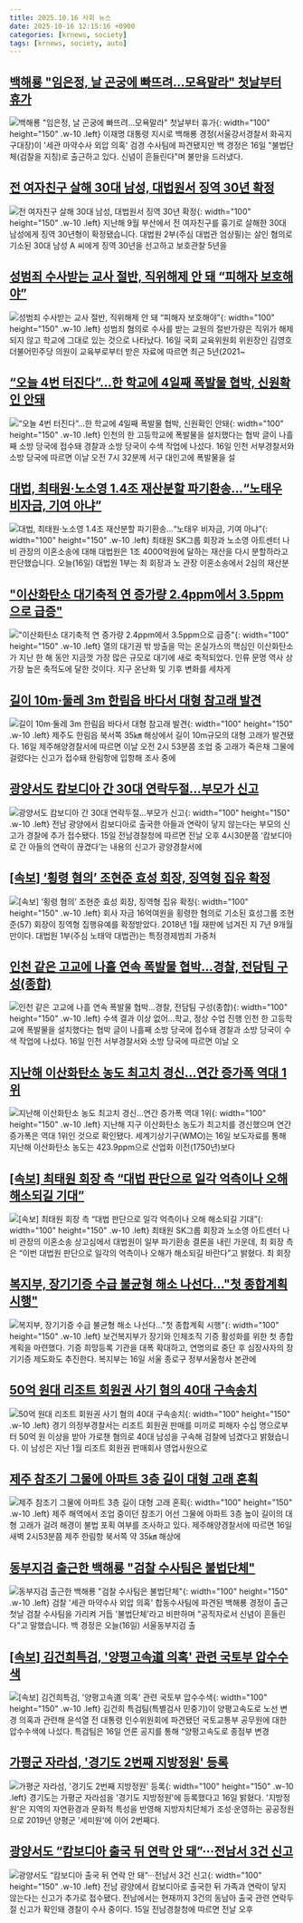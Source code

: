```yaml
---
title: 2025.10.16 사회 뉴스
date: 2025-10-16 12:15:16 +0900
categories: [krnews, society]
tags: [krnews, society, auto]
---
```

## [백해룡 "임은정, 날 곤궁에 빠뜨려…모욕말라" 첫날부터 휴가](https://n.news.naver.com/mnews/article/025/0003475610)

![백해룡 "임은정, 날 곤궁에 빠뜨려…모욕말라" 첫날부터 휴가](https://mimgnews.pstatic.net/image/origin/025/2025/10/16/3475610.jpg?type=nf220_150){: width="100" height="150" .w-10 .left}
이재명 대통령 지시로 백해룡 경정(서울강서경찰서 화곡지구대장)이 '세관 마약수사 외압 의혹' 검경 수사팀에 파견됐지만 백 경정은 16일 "불법단체(검찰을 지칭)로 출근하고 있다. 신념이 흔들린다"며 불만을 드러냈다.

## [전 여자친구 살해 30대 남성, 대법원서 징역 30년 확정](https://n.news.naver.com/mnews/article/056/0012046980)

![전 여자친구 살해 30대 남성, 대법원서 징역 30년 확정](https://mimgnews.pstatic.net/image/origin/056/2025/10/15/12046980.jpg?type=nf220_150){: width="100" height="150" .w-10 .left}
지난해 9월 부산에서 전 여자친구를 흉기로 살해한 30대 남성에게 징역 30년형이 확정됐습니다. 대법원 2부(주심 대법관 엄상필)는 살인 혐의로 기소된 30대 남성 A 씨에게 징역 30년을 선고하고 보호관찰 5년을

## [성범죄 수사받는 교사 절반, 직위해제 안 돼 “피해자 보호해야”](https://n.news.naver.com/mnews/article/025/0003475613)

![성범죄 수사받는 교사 절반, 직위해제 안 돼 “피해자 보호해야”](https://mimgnews.pstatic.net/image/origin/025/2025/10/16/3475613.jpg?type=nf220_150){: width="100" height="150" .w-10 .left}
성범죄 혐의로 수사를 받는 교원의 절반가량은 직위가 해제되지 않고 학교에 그대로 있는 것으로 나타났다. 16일 국회 교육위원회 위원장인 김영호 더불어민주당 의원이 교육부로부터 받은 자료에 따르면 최근 5년(2021~

## [“오늘 4번 터진다”…한 학교에 4일째 폭발물 협박, 신원확인 안돼](https://n.news.naver.com/mnews/article/009/0005573746)

![“오늘 4번 터진다”…한 학교에 4일째 폭발물 협박, 신원확인 안돼](https://mimgnews.pstatic.net/image/origin/009/2025/10/16/5573746.jpg?type=nf220_150){: width="100" height="150" .w-10 .left}
인천의 한 고등학교에 폭발물을 설치했다는 협박 글이 나흘째 소방 당국에 접수돼 경찰과 소방 당국이 수색 작업에 나섰다. 16일 인천 서부경찰서와 소방 당국에 따르면 이날 오전 7시 32분께 서구 대인고에 폭발물을 설

## [대법, 최태원·노소영 1.4조 재산분할 파기환송…“노태우 비자금, 기여 아냐”](https://n.news.naver.com/mnews/article/437/0000460610)

![대법, 최태원·노소영 1.4조 재산분할 파기환송…“노태우 비자금, 기여 아냐”](https://mimgnews.pstatic.net/image/origin/437/2025/10/16/460610.jpg?type=nf220_150){: width="100" height="150" .w-10 .left}
최태원 SK그룹 회장과 노소영 아트센터 나비 관장의 이혼소송에 대해 대법원은 1조 4000억원에 달하는 재산을 다시 분할하라고 판단했습니다. 오늘(16일) 대법원 1부는 최 회장과 노 관장 이혼소송에서 2심의 재산분

## ["이산화탄소 대기축적 연 증가량 2.4ppm에서 3.5ppm으로 급증"](https://n.news.naver.com/mnews/article/003/0013537211)

!["이산화탄소 대기축적 연 증가량 2.4ppm에서 3.5ppm으로 급증"](https://mimgnews.pstatic.net/image/origin/003/2025/10/15/13537211.jpg?type=nf220_150){: width="100" height="150" .w-10 .left}
열의 대기권 밖 방출을 막는 온실가스의 핵심인 이산화탄소가 지난 한 해 동안 지금껏 가장 많은 규모로 대기에 새로 축적되었다. 인류 문명 역사 상 가장 높은 축적도에 달한 것이다. 지구 온난화 및 기후 변화를 세차게

## [길이 10m·둘레 3m 한림읍 바다서 대형 참고래 발견](https://n.news.naver.com/mnews/article/081/0003582645)

![길이 10m·둘레 3m 한림읍 바다서 대형 참고래 발견](https://mimgnews.pstatic.net/image/origin/081/2025/10/16/3582645.jpg?type=nf220_150){: width="100" height="150" .w-10 .left}
제주도 한림읍 북서쪽 35㎞ 해상에서 길이 10m규모의 대형 고래가 발견됐다. 16일 제주해양경찰서에 따르면 이날 오전 2시 53분쯤 조업 중 고래가 죽은채 그물에 걸렸다는 신고가 접수돼 한림항에 입항해 조사 중에

## [광양서도 캄보디아 간 30대 연락두절…부모가 신고](https://n.news.naver.com/mnews/article/005/0001807894)

![광양서도 캄보디아 간 30대 연락두절…부모가 신고](https://mimgnews.pstatic.net/image/origin/005/2025/10/15/1807894.jpg?type=nf220_150){: width="100" height="150" .w-10 .left}
전남 광양에서 캄보디아로 출국한 아들과 연락이 닿지 않는다는 부모의 신고가 경찰에 추가 접수됐다. 15일 전남경찰청에 따르면 전날 오후 4시30분쯤 ‘캄보디아로 간 아들의 연락이 끊겼다’는 내용의 신고가 광양경찰서에

## [[속보] ‘횡령 혐의’ 조현준 효성 회장, 징역형 집유 확정](https://n.news.naver.com/mnews/article/005/0001808121)

![[속보] ‘횡령 혐의’ 조현준 효성 회장, 징역형 집유 확정](https://mimgnews.pstatic.net/image/origin/005/2025/10/16/1808121.jpg?type=nf220_150){: width="100" height="150" .w-10 .left}
회사 자금 16억여원을 횡령한 혐의로 기소된 효성그룹 조현준(57) 회장이 징역형 집행유예를 확정받았다. 2018년 1월 재판에 넘겨진 지 7년 9개월 만이다. 대법원 1부(주심 노태악 대법관)는 특정경제범죄 가중처

## [인천 같은 고교에 나흘 연속 폭발물 협박…경찰, 전담팀 구성(종합)](https://n.news.naver.com/mnews/article/001/0015681311)

![인천 같은 고교에 나흘 연속 폭발물 협박…경찰, 전담팀 구성(종합)](https://mimgnews.pstatic.net/image/origin/001/2025/10/16/15681311.jpg?type=nf220_150){: width="100" height="150" .w-10 .left}
수색 결과 이상 없어…학교, 정상 수업 진행 인천 한 고등학교에 폭발물을 설치했다는 협박 글이 나흘째 소방 당국에 접수돼 경찰과 소방 당국이 수색 작업에 나섰다. 16일 인천 서부경찰서와 소방 당국에 따르면 이날 오

## [지난해 이산화탄소 농도 최고치 경신…연간 증가폭 역대 1위](https://n.news.naver.com/mnews/article/277/0005665157)

![지난해 이산화탄소 농도 최고치 경신…연간 증가폭 역대 1위](https://mimgnews.pstatic.net/image/origin/277/2025/10/16/5665157.jpg?type=nf220_150){: width="100" height="150" .w-10 .left}
지난해 지구 이산화탄소 농도가 최고치를 경신했으며 연간 증가폭은 역대 1위인 것으로 확인됐다. 세계기상기구(WMO)는 16일 보도자료를 통해 지난해 이산화탄소 농도는 423.9ppm으로 산업화 이전(1750년)보다

## [[속보] 최태원 회장 측 “대법 판단으로 일각 억측이나 오해 해소되길 기대”](https://n.news.naver.com/mnews/article/011/0004543986)

![[속보] 최태원 회장 측 “대법 판단으로 일각 억측이나 오해 해소되길 기대”](https://mimgnews.pstatic.net/image/origin/011/2025/10/16/4543986.jpg?type=nf220_150){: width="100" height="150" .w-10 .left}
최태원 SK그룹 회장과 노소영 아트센터 나비 관장의 이혼소송 상고심에서 대법원이 일부 파기환송 결론을 내린 가운데, 최 회장 측은 “이번 대법원 판단으로 일각의 억측이나 오해가 해소되길 바란다”고 밝혔다. 최 회장

## [복지부, 장기기증 수급 불균형 해소 나선다…"첫 종합계획 시행"](https://n.news.naver.com/mnews/article/421/0008541827)

![복지부, 장기기증 수급 불균형 해소 나선다…"첫 종합계획 시행"](https://mimgnews.pstatic.net/image/origin/421/2025/10/16/8541827.jpg?type=nf220_150){: width="100" height="150" .w-10 .left}
보건복지부가 장기와 인체조직 기증 활성화를 위한 첫 종합계획을 마련했다. 기증 희망등록 기관을 대폭 확대하고, 연명의료 중단 후 심장사자의 장기기증 제도화도 추진한다. 복지부는 16일 서울 종로구 정부서울청사 본관에

## [50억 원대 리조트 회원권 사기 혐의 40대 구속송치](https://n.news.naver.com/mnews/article/214/0001455248)

![50억 원대 리조트 회원권 사기 혐의 40대 구속송치](https://mimgnews.pstatic.net/image/origin/214/2025/10/16/1455248.jpg?type=nf220_150){: width="100" height="150" .w-10 .left}
경기 의정부경찰서는 리조트 회원권 판매를 미끼로 피해자 수십 명으로부터 50억 원 이상을 받아 가로챈 혐의로 40대 남성을 구속해 검찰에 넘겼다고 밝혔습니다. 이 남성은 지난 1월 리조트 회원권 판매회사 영업사원으로

## [제주 참조기 그물에 아파트 3층 길이 대형 고래 혼획](https://n.news.naver.com/mnews/article/005/0001808138)

![제주 참조기 그물에 아파트 3층 길이 대형 고래 혼획](https://mimgnews.pstatic.net/image/origin/005/2025/10/16/1808138.jpg?type=nf220_150){: width="100" height="150" .w-10 .left}
제주 해역에서 조업 중이던 참조기 어선 그물에 아파트 3층 높이 길이의 대형 고래가 걸려 해경이 불법 포획 여부를 조사하고 있다. 제주해양경찰서에 따르면 16일 새벽 2시53분쯤 제주 한림항 북서쪽 약 35㎞ 해상에

## [동부지검 출근한 백해룡 "검찰 수사팀은 불법단체"](https://n.news.naver.com/mnews/article/422/0000791390)

![동부지검 출근한 백해룡 "검찰 수사팀은 불법단체"](https://mimgnews.pstatic.net/image/origin/422/2025/10/16/791390.jpg?type=nf220_150){: width="100" height="150" .w-10 .left}
검찰 '세관 마약수사 외압 의혹' 합동수사팀에 파견된 백해룡 경정이 출근 첫날 검찰 수사팀을 가리켜 거듭 '불법단체'라고 비판하며 "공직자로서 신념이 흔들린다"고 말했습니다. 백 경정은 오늘(16일) 서울동부지검 출

## [[속보] 김건희특검, '양평고속道 의혹' 관련 국토부 압수수색](https://n.news.naver.com/mnews/article/025/0003475627)

![[속보] 김건희특검, '양평고속道 의혹' 관련 국토부 압수수색](https://mimgnews.pstatic.net/image/origin/025/2025/10/16/3475627.jpg?type=nf220_150){: width="100" height="150" .w-10 .left}
김건희 특검팀(특별검사 민중기)이 양평고속도로 노선 변경 의혹과 관련해 윤석열 전 대통령 인수위원회에 파견됐던 국토교통부 공무원에 대한 압수수색에 나섰다. 특검팀은 16일 언론 공지를 통해 “양평고속도로 종점부 변경

## [가평군 자라섬, '경기도 2번째 지방정원' 등록](https://n.news.naver.com/mnews/article/008/0005263633)

![가평군 자라섬, '경기도 2번째 지방정원' 등록](https://mimgnews.pstatic.net/image/origin/008/2025/10/16/5263633.jpg?type=nf220_150){: width="100" height="150" .w-10 .left}
경기도는 가평군 자라섬을 '경기도 지방정원'에 등록했다고 16일 밝혔다. '지방정원'은 지역의 자연환경과 문화적 특성을 반영해 지방자치단체가 조성·운영하는 공공정원으로 2019년 양평군 '세미원'에 이어 2번째다.

## [광양서도 “캄보디아 출국 뒤 연락 안 돼”···전남서 3건 신고](https://n.news.naver.com/mnews/article/032/0003402122)

![광양서도 “캄보디아 출국 뒤 연락 안 돼”···전남서 3건 신고](https://mimgnews.pstatic.net/image/origin/032/2025/10/15/3402122.jpg?type=nf220_150){: width="100" height="150" .w-10 .left}
전남 광양에서 캄보디아로 출국한 뒤 가족과 연락이 닿지 않는다는 신고가 추가로 접수됐다. 전남에서는 현재까지 3건의 동남아 출국 관련 연락두절 신고가 확인돼 경찰이 수사 중이다. 15일 전남경찰청에 따르면 전날 오후

